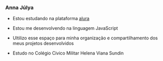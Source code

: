 ### Anna Júlya 

* Estou estudando na plataforma [alura](https://www.alura.com.br/)

* Estou me desenvolvendo na linguagem JavaScript

* Ultilizo esse espaço para minha organização e compartilhamento dos meus projetos desenvolvidos

* Estudo no Colégio Civico Militar Helena Viana Sundin



